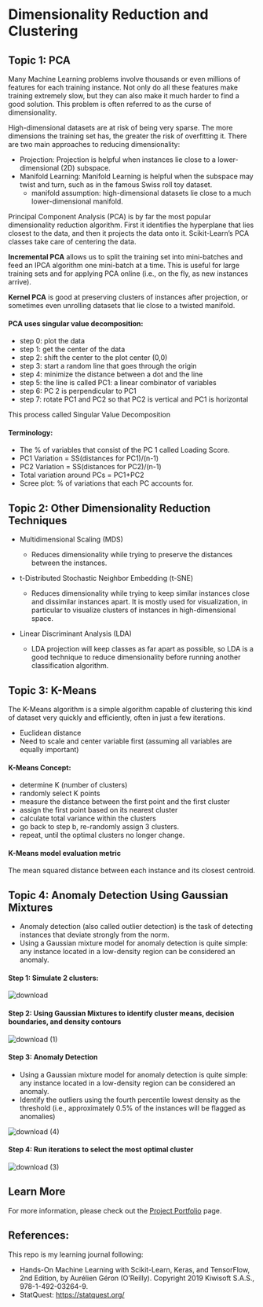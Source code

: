 # Dimensionality Reduction and Clustering

## Topic 1: PCA

Many Machine Learning problems involve thousands or even millions of features for each training instance. Not only do all these features make training extremely slow, but they can also make it much harder to find a good solution. This problem is often referred to as the curse of dimensionality.

High-dimensional datasets are at risk of being very sparse. The more dimensions the training set has, the greater the risk of overfitting it. There are two main approaches to reducing dimensionality: 
  - Projection: Projection is helpful when instances lie close to a lower-dimensional (2D) subspace.
  - Manifold Learning: Manifold Learning is helpful when the subspace may twist and turn, such as in the famous Swiss roll toy dataset.
    -  manifold assumption: high-dimensional datasets lie close to a much lower-dimensional manifold. 

Principal Component Analysis (PCA) is by far the most popular dimensionality reduction algorithm. 
First it identifies the hyperplane that lies closest to the data, and then it projects the data onto it.
Scikit-Learn’s PCA classes take care of centering the data.

**Incremental PCA** allows us to split the training set into mini-batches and feed an IPCA algorithm one mini-batch at a time. This is useful for large training sets and for applying PCA online (i.e., on the fly, as new instances arrive).

**Kernel PCA** is good at preserving clusters of instances after projection, or sometimes even unrolling datasets that lie close to a twisted manifold.

#### PCA uses singular value decomposition:
- step 0: plot the data
- step 1: get the center of the data
- step 2: shift the center to the plot center (0,0)
- step 3: start a random line that goes through the origin
- step 4: minimize the distance between a dot and the line
- step 5: the line is called PC1: a linear combinator of variables
- step 6: PC 2 is perpendicular to PC1
- step 7: rotate PC1 and PC2 so that PC2 is vertical and PC1 is horizontal

This process called Singular Value Decomposition 

#### Terminology: 
- The % of variables that consist of the PC 1 called Loading Score. 
- PC1 Variation = SS(distances for PC1)/(n-1)
- PC2 Variation = SS(distances for PC2)/(n-1)
- Total variation around PCs = PC1+PC2
- Scree plot: % of variations that each PC accounts for. 

## Topic 2: Other Dimensionality Reduction Techniques
- Multidimensional Scaling (MDS)
  - Reduces dimensionality while trying to preserve the distances between the instances.

- t-Distributed Stochastic Neighbor Embedding (t-SNE)
  - Reduces dimensionality while trying to keep similar instances close and dissimilar instances apart. It is mostly used for visualization, in particular to visualize clusters of instances in high-dimensional space.

- Linear Discriminant Analysis (LDA)
  - LDA projection will keep classes as far apart as possible, so LDA is a good technique to reduce dimensionality before running another classification algorithm.

## Topic 3: K-Means

The K-Means algorithm is a simple algorithm capable of clustering this kind of dataset very quickly and efficiently, often in just a few iterations.
- Euclidean distance
- Need to scale and center variable first (assuming all variables are equally important)

#### K-Means Concept:
- determine K (number of clusters)
- randomly select K points
- measure the distance between the first point and the first cluster
- assign the first point based on its nearest cluster
- calculate total variance within the clusters
- go back to step b, re-randomly assign 3 clusters.
- repeat, until the optimal clusters no longer change.

#### K-Means model evaluation metric
The mean squared distance between each instance and its closest centroid.

## Topic 4: Anomaly Detection Using Gaussian Mixtures
- Anomaly detection (also called outlier detection) is the task of detecting instances that deviate strongly from the norm.
- Using a Gaussian mixture model for anomaly detection is quite simple: any instance located in a low-density region can be considered an anomaly.

#### Step 1: Simulate 2 clusters:
![download](https://user-images.githubusercontent.com/44503223/126397269-e25baf38-9f5b-47fa-b4bf-96420d8cc0de.png)

#### Step 2: Using Gaussian Mixtures to identify cluster means, decision boundaries, and density contours
![download (1)](https://user-images.githubusercontent.com/44503223/126397363-bdfdc1f7-7ca4-4e52-8ca9-1e4efc2836c5.png)

#### Step 3: Anomaly Detection
- Using a Gaussian mixture model for anomaly detection is quite simple: any instance located in a low-density region can be considered an anomaly.
- Identify the outliers using the fourth percentile lowest density as the threshold (i.e., approximately 0.5% of the instances will be flagged as anomalies)

![download (4)](https://user-images.githubusercontent.com/44503223/126397886-88c48bd5-93f2-4fbb-b871-1335a8c76084.png)

#### Step 4: Run iterations to select the most optimal cluster
![download (3)](https://user-images.githubusercontent.com/44503223/126397646-44652944-9757-4fc8-bb09-db370b043369.png)

## Learn More

For more information, please check out the [Project Portfolio](https://tingting0618.github.io) page.

## References:
This repo is my learning journal following:
- Hands-On Machine Learning with Scikit-Learn, Keras, and TensorFlow, 2nd Edition, by Aurélien Géron (O’Reilly). Copyright 2019 Kiwisoft S.A.S., 978-1-492-03264-9.
- StatQuest: https://statquest.org/
